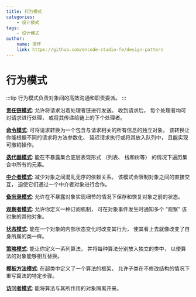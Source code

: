 ```yaml
---
title: 行为模式
categories:
    - 设计模式
tags:
    - 设计模式
author:
    name: 澄怀
    link: https://github.com/encode-studio-fe/design-pattern
---
```


# 行为模式

:::tip
行为模式负责对象间的高效沟通和职责委派。
:::

[**责任链模式**](./responsibility.md): 允许将请求沿着处理者链进行发送。 收到请求后， 每个处理者均可对请求进行处理， 或将其传递给链上的下个处理者。

[**命令模式**](./command.md): 可将请求转换为一个包含与请求相关的所有信息的独立对象。 该转换让你能根据不同的请求将方法参数化、 延迟请求执行或将其放入队列中， 且能实现可撤销操作。

[**迭代器模式**](./iterator.md): 能在不暴露集合底层表现形式 （列表、 栈和树等） 的情况下遍历集合中所有的元素。

[**中介者模式**](./mediator.md): 减少对象之间混乱无序的依赖关系。 该模式会限制对象之间的直接交互， 迫使它们通过一个中介者对象进行合作。

[**备忘录模式**](./memento.md): 允许在不暴露对象实现细节的情况下保存和恢复对象之前的状态。

[**观察者模式**](./observer.md): 允许你定义一种订阅机制， 可在对象事件发生时通知多个 “观察” 该对象的其他对象。

[**状态模式**](./state.md): 能在一个对象的内部状态变化时改变其行为， 使其看上去就像改变了自身所属的类一样。

[**策略模式**](./strategy.md): 能让你定义一系列算法， 并将每种算法分别放入独立的类中， 以使算法的对象能够相互替换。

[**模板方法模式**](./template.md): 在超类中定义了一个算法的框架， 允许子类在不修改结构的情况下重写算法的特定步骤。

[**访问者模式**](./visitor.md): 能将算法与其所作用的对象隔离开来。
